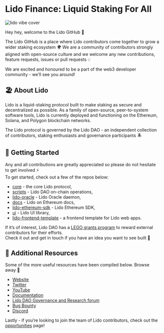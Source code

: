 # Lido Finance: Liquid Staking For All

![lido vibe cover](/assets/lido-vibe.jpg)

Hey hey, welcome to the Lido GitHub 🔨

The Lido GitHub is a place where Lido contributors come together to grow a wider staking ecosystem 🌍 We are a community of contributors strongly aligned with open-source culture and we welcome any new contributions, feature requests, issues or pull requests 💡

We are excited and honoured to be a part of the web3 developer community - we’ll see you around!

## 🏖️ About Lido

Lido is a liquid-staking protocol built to make staking as secure and decentralized as possible. As a family of open-source, peer-to-system software tools, Lido is currently deployed and functioning on the Ethereum, Solana, and Polygon blockchain networks.

The Lido protocol is governed by the Lido DAO - an independent collection of contributors, staking enthusiasts and governance participants 🏝️

## 🚀 Getting Started

Any and all contributions are greatly appreciated so please do not hesitate to get involved ⚡  
To get started, check out a few of the repos below:

- [core](https://github.com/lidofinance/core) - the core Lido protocol,
- [scripts](https://github.com/lidofinance/scripts) - Lido DAO on-chain operations,
- [lido-oracle](https://github.com/lidofinance/lido-oracle) - Lido Oracle daemon,
- [docs](https://github.com/lidofinance/docs) - Lido on Ethereum docs,
- [lido-ethereum-sdk](https://github.com/lidofinance/lido-ethereum-sdk) - Lido Ethereum SDK,
- [ui](https://github.com/lidofinance/ui) - Lido UI library,
- [lido-frontend-template](https://github.com/lidofinance/lido-frontend-template) - a frontend template for Lido web apps.

If it’s of interest, Lido DAO has a [LEGO grants program](https://lido.fi/lego) to reward external contributors for their efforts.  
Check it out and get in touch if you have an idea you want to see built 🧱

## 🔗 Additional Resources

Some of the more useful resources have been compiled below. Browse away 📜

- [Website](https://lido.fi/)
- [Twitter](https://twitter.com/lidofinance)
- [YouTube](https://www.youtube.com/c/LidoFinance)
- [Documentation](https://docs.lido.fi/)
- [Lido DAO Governance and Research forum](https://research.lido.fi/)
- [Bug Bounty](https://lido.fi/bug-bounty)
- [Discord](https://discord.com/invite/lido)

Lastly - if you’re looking to join the team of Lido contributors, check out the [opportunities](https://careers.lido.fi/) page!
